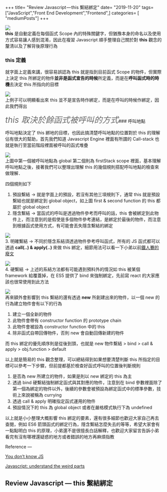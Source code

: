 +++
title= "Review Javascript — this 繫結綁定"
date= "2019-11-20"
tags= ["JavaScript","Front End Development","Frontend",]
categories= [ "mediumPosts"]
+++

<img class="cp t u dn ak" src="https://miro.medium.com/max/6706/0*Tn6EoEpiHO0wWmGA" role="presentation"><br/><strong class="gm gy">this</strong> 是自動定義在每個函式 Scope 內的特殊關鍵字，但猶豫本身的命名以及使用方式容易讓人感到混淆，因此在複習 Javascript 順手整理自己關於對 <strong class="gm gy">this</strong> 觀念的釐清以及了解背後原理行為

### <strong class="az">this 定義</strong>

就字面上定義來講，很容易誤認為 this 就是指到目前函式 Scope 的物件，但實際上決定 this 所綁定的物件<strong class="gm gy">並非是函式宣告的時候</strong>所定義，而是在<strong class="gm gy">呼叫函式時的時機</strong>去決定 this 所指向的目標

<img class="cp t u dn ak" src="https://miro.medium.com/max/2488/1*iJobgByhZuQYfdFXNTlyUg.png" role="presentation"><br/>上例子可以明顯看出來 this 並不是宣告時作綁定，而是在呼叫的時候作綁定，因此我們得出

<span style="font-size: 26px; color: #696969; font-style:italic">this 取決於餘函式被呼叫的方式</span>### 呼叫地點

呼叫地點決定了 this 綁地的目標，也因此搞清楚呼叫地點的位置對於 this 的理解佔有很大的幫助，首先我們知道 Javascript Engine 裡面有所謂的 Call-stack 也就是執行至當前階段裡面被呼叫的函式堆疊

<img class="cp t u dn ak" src="https://miro.medium.com/max/4252/1*vrCjWedThbeFYy-WL5Zg7A.png" role="presentation"><br/>上圖中第一個被呼叫地點為 global 第二個則為 firstStack scope 裡面，基本理解呼叫地點之後，接著我們可以整理出理解 this 的幾個規則搭配呼叫地點的檢查來做理解．

四個規則如下

<ol>
<li id="063a" class="gk gl el bk gm b gn go gp gq gr gs gt gu gv gw gx if ig ih">預設繫結 -&gt; 就是字面上的預設，若沒有其他三項規則下，通常 this 就是預設繫結也就是綁定到 global object，如上圖 first &amp; second function 的 this 都屬於 global object</li><li id="47cb" class="gk gl el bk gm b gn ii gp ij gr ik gt il gv im gx if ig ih">隱含繫結 -&gt; 當函式的呼叫是透過物件參考而呼叫的話，this 會被綁定到此物件上，而注意到的是假使是多個物件參考連結，是綁定於最後的物件，而注意到根據函式使用方式，有可能會丟失隱含繫結的綁定</li>
</ol><img class="cp t u dn ak" src="https://miro.medium.com/max/2024/1*OlmYj8YOmFD8oZNRwU-RrA.png" role="presentation"><br/>3. 明確繫結 -&gt; 不同於隱含系結須透過物件參考呼叫函式，所有的 JS 函式都可以透過 <strong class="gm gy">call(..) &amp; apply(..) </strong>來做 this 綁定，細節用法可以看一下小弟以前<a href="https://ithelp.ithome.com.tw/articles/10196608" class="at cg ef eg eh ei" target="_blank" rel="noopener nofollow">鐵人賽的廢文</a>

<img class="cp t u dn ak" src="https://miro.medium.com/max/2000/1*N-6rXagwl_UYJA2OejZrWg.png" role="presentation"><br/>4. 硬繫結 -&gt; 上述的系結方法都有可能遇到預料外的情況如 this 被某個 framework 給覆蓋掉，在 ES5 提供了 bind 來強制綁定，先前寫 react 的大家應該也很常使用到此方法

<img class="cp t u dn ak" src="https://miro.medium.com/max/2672/1*QM8BEeeR5pTWAnoo92iVHA.png" role="presentation"><br/>再來額外會影響到 this 繫結的還有透過 <strong class="gm gy">new</strong> 所創建出來的物件，以一個 new 的行為建立物件會有以下的行為

<ol>
<li id="684b" class="gk gl el bk gm b gn go gp gq gr gs gt gu gv gw gx if ig ih">建立一個全新的物件</li><li id="5275" class="gk gl el bk gm b gn ii gp ij gr ik gt il gv im gx if ig ih">此物件會帶有 constructor function 的 prototype chain</li><li id="4650" class="gk gl el bk gm b gn ii gp ij gr ik gt il gv im gx if ig ih">此物件會被設為 constructor function 中的 this</li><li id="7688" class="gk gl el bk gm b gn ii gp ij gr ik gt il gv im gx if ig ih">除非函式自帶回傳物件，否則 new 會自動回傳新建的物件</li>
</ol>而 this 綁定的優先順序則是從後到頭，也就是 new 物件繫結 &gt; bind &gt; call &amp; apply &gt; obj.function &gt; default

以上就是簡易的 this 觀念整理，可以總結得到如果想要清楚判斷 this 所指定的目標可以參考一下步驟，但前提都基於檢查好函式呼叫的位置後判斷規則

<ol>
<li id="1833" class="gk gl el bk gm b gn go gp gq gr gs gt gu gv gw gx if ig ih">是否為 new 所建立的物件，如果是則以 new 綁定的 this 為主</li><li id="fb08" class="gk gl el bk gm b gn ii gp ij gr ik gt il gv im gx if ig ih">透過 bind 硬繫結強制綁定函式與其對應的物件，注意到在 bind 參數裡面除了第一個為綁定的物件以外，後續的參數會被預設為綁定函式中的標準參數，技術上來說被稱為 currying</li><li id="1e70" class="gk gl el bk gm b gn ii gp ij gr ik gt il gv im gx if ig ih">透過 call &amp; apply 明確指定函式運用的物件</li><li id="1ea9" class="gk gl el bk gm b gn ii gp ij gr ik gt il gv im gx if ig ih">預設情況下的 this 為 global object 或者在嚴格模式執行下為 undefined</li>
</ol>以上就是小小整理大概影響 this 綁定的要素，還有很多細節也歡迎大家自己再去查閱，例如 ES6 箭頭函式的綁定行為，隱含繫結怎麼失去的等等，希望大家會有一點點明白 this 的原理，小弟還不是很擅長白話解釋，也歡迎大家留言告訴小弟看完有沒有哪裡還疑惑的地方或者錯誤的地方再麻煩指教

Reference —

<a href="https://github.com/getify/You-Dont-Know-JS" class="at cg ef eg eh ei" target="_blank" rel="noopener nofollow">You don’t know JS</a>

<a href="https://www.udemy.com/course/understand-javascript/" class="at cg ef eg eh ei" target="_blank" rel="noopener nofollow">Javascript: understand the weird parts</a>

## Review Javascript — this 繫結綁定


